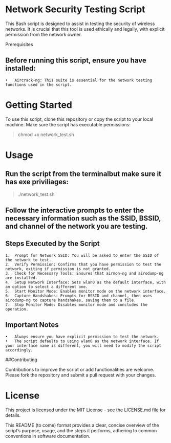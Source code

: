 # Network Security Testing Script

This Bash script is designed to assist in testing the security of wireless networks. It is crucial that this tool is used ethically and legally, with explicit permission from the network owner.

Prerequisites

## Before running this script, ensure you have installed:

	•	Aircrack-ng: This suite is essential for the network testing functions used in the script.

# Getting Started

To use this script, clone this repository or copy the script to your local machine. Make sure the script has executable permissions:

> chmod +x network_test.sh

# Usage

## Run the script from the terminalbut make sure it has exe priviliages:

> ./network_test.sh

## Follow the interactive prompts to enter the necessary information such as the SSID, BSSID, and channel of the network you are testing.

## Steps Executed by the Script

	1.	Prompt for Network SSID: You will be asked to enter the SSID of the network to test.
	2.	Verify Permission: Confirms that you have permission to test the network, exiting if permission is not granted.
	3.	Check for Necessary Tools: Ensures that airmon-ng and airodump-ng are installed.
	4.	Setup Network Interface: Sets wlan0 as the default interface, with an option to select a different one.
	5.	Start Monitor Mode: Enables monitor mode on the network interface.
	6.	Capture Handshakes: Prompts for BSSID and channel, then uses airodump-ng to capture handshakes, saving them to a file.
	7.	Stop Monitor Mode: Disables monitor mode and concludes the operation.

## Important Notes

	•	Always ensure you have explicit permission to test the network.
	•	The script defaults to using wlan0 as the network interface. If your interface name is different, you will need to modify the script accordingly.

##Contributing

Contributions to improve the script or add functionalities are welcome. Please fork the repository and submit a pull request with your changes.

# License

This project is licensed under the MIT License - see the LICENSE.md file for details.

This README (to come) format provides a clear, concise overview of the script’s purpose, usage, and the steps it performs, adhering to common conventions in software documentation.